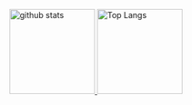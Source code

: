 <p align="left">
  <a href="https://github.com/ash-valley">
    <img alt="github stats" height="150px" src="https://github-readme-stats-ash-valley.vercel.app/api?username=ash-valley&theme=onedark&show_icons=ture" />
  </a>
  <a href="https://github.com/ash-valley">
  <img alt="Top Langs" height="150px" src="https://github-readme-stats-ash-valley.vercel.app/api/top-langs/?username=ash-valley&layout=compact&show_icons=true&theme=onedark" />
  </a>
</p>
